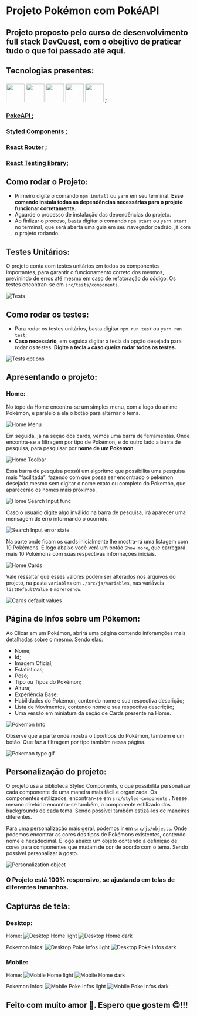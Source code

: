 # Projeto Pokémon com PokéAPI

## Projeto proposto pelo curso de desenvolvimento full stack DevQuest, com o obejtivo de praticar tudo o que foi passado até aqui.

## Tecnologias presentes:

### <img src="https://cdn.jsdelivr.net/gh/devicons/devicon/icons/html5/html5-original.svg" width="50px"/>  <img src="https://cdn.jsdelivr.net/gh/devicons/devicon/icons/css3/css3-plain-wordmark.svg" width="50px"/>  <img src="https://cdn.jsdelivr.net/gh/devicons/devicon/icons/react/react-original-wordmark.svg" width="50px"/>  <img src="https://cdn.jsdelivr.net/gh/devicons/devicon/icons/javascript/javascript-plain.svg" width="50px"/>  <img src="https://cdn.jsdelivr.net/gh/devicons/devicon/icons/jest/jest-plain.svg" width="50px"/> ;
### [ PokeAPI ](https://pokeapi.co/);
### [ Styled Components ](https://styled-components.com );
### [ React Router ](https://reactrouter.com/en/main);
### [React Testing library](https://testing-library.com/docs/react-testing-library/intro/);

## Como rodar o Projeto:
 - Primeiro digite o comando `npm install` ou `yarn` em seu terminal. **Esse comando instala todas as dependências necessárias para o projeto funcionar corretamente.**
 - Aguarde o processo de instalação das dependências do projeto.
 - Ao finlizar o proceso, basta digitar o comando `npm start` ou `yarn start` no terminal, que será aberta uma guia em seu navegador padrão, já com o projeto rodando.

## Testes Unitários:
O projeto conta com testes unitários em todos os componentes importantes, para garantir o funcionamento correto dos mesmos, previnindo de erros até mesmo em caso de refatoração do código. Os testes encontran-se em `src/tests/components`.

![Tests](./src/assets/screenshots/tests.gif)

## Como rodar os testes:
 - Para rodar os testes unitários, basta digitar `npm run test` ou `yarn run test`;
 - **Caso necessário**, em seguida digitar a tecla da opção desejada para rodar os testes. **Digite a tecla `a` caso queira rodar todos os testes.**

 ![Tests options](./src/assets/screenshots/tests-options.png)

## Apresentando o projeto:

### Home:
No topo da Home encontra-se um simples menu, com a logo do anime Pokémon, e paralelo a ela o botão para alternar o tema.

![Home Menu](./src//assets/screenshots/menu.png)

Em seguida, já na seção dos cards, vemos uma barra de ferramentas. Onde encontra-se a filtragem por tipo de Pokémon, e do outro lado a barra de pesquisa, para pesquisar por **nome de um Pokemon**.

![Home Toolbar](./src//assets/screenshots/toolbar.png)

Essa barra de pesquisa possúi um algorítmo que possibilita uma pesquisa mais "facilitada", fazendo com que possa ser encontrado o pekémon desejado mesmo sem digitar o nome exato ou completo do Pokemón, que aparecerão os nomes mais próximos.

![Home Search Input func](./src//assets/screenshots/search-func.png)

Caso o usuário digite algo inválido na barra de pesquisa, irá aparecer uma mensagem de erro informando o ocorrido.

![Search Input error state](./src/assets/screenshots/search-func-error.png)

Na parte onde ficam os cards inicialmente lhe mostra-rá uma listagem com 10 Pokémons. E logo abaixo você verá um botão `Show more`, que carregará mais 10 Pokémons com suas respectivas informações iniciais.

![Home Cards](./src//assets/screenshots/cards.png)

Vale ressaltar que esses valores podem ser alterados nos arquivos do projeto, na pasta `variables` em `./src/js/variables`, nas variáveis `listDefaultValue` e `moreToshow`.

![Cards default values](./src//assets/screenshots/cards-default-values.png)

## Página de Infos sobre um Pókemon:

Ao Clicar em um Pokémon, abrirá uma página contendo inforamções mais detalhadas sobre o mesmo. Sendo elas:
 - Nome; 
 - Id;
 - Imagem Oficial;
 - Estatísticas;
 - Peso;
 - Tipo ou Tipos do Pokémon;
 - Altura;
 - Experiência Base;
 - Habilidades do Pokémon, contendo nome e sua respectiva descrição;
 - Lista de Movimentos, contendo nome e sua respectiva descrição;
 - Uma versão em miniatura da seção de Cards presente na Home.

![Pokemon Info](./src/assets/screenshots/pokemon-info.png)

Observe que a parte onde mostra o tipo/tipos do Pokémon, também é um botão. Que faz a filtragem por tipo também nessa página.

![Pokemon type gif](./src/assets/screenshots/type-button.gif)

## Personalização do projeto:

O projeto usa a biblioteca Styled Components, o que possibilita personalizar cada componente de uma maneira mais fácil e organizada. Os componentes estilizados, encontran-se em `src/styled-components` .
Nesse mesmo diretório encontra-se também, o componente estilizado dos backgrounds de cada tema. Sendo possível também estizá-los de maneiras diferentes. 

Para uma personalização mais geral, podemos ir em `src/js/objects`. Onde podemos encontrar as cores dos tipos de Pokémons existentes, contendo nome e hexadecimal. E logo abaixo um objeto contendo a definição de cores para componentes que mudam de cor de acordo com o tema. Sendo possível personalizar à gosto. 

![Personalization object](./src/assets/screenshots/personalization.png)

### O Projeto está 100% responsivo, se ajustando em telas de diferentes tamanhos. 

## Capturas de tela:

### Desktop:

Home:
![Desktop Home light](./src/assets/screenshots/desktop-home-light.png)
![Desktop Home dark](./src/assets/screenshots/desktop-home-dark.png)

Pokemon Infos: 
![Desktop Poke Infos light](./src/assets/screenshots/poke-info-desktop-light.png)
![Desktop Poke Infos dark](./src/assets/screenshots/poke-info-desktop-dark.png)

### Mobile:

Home:
![Mobile Home light](./src/assets/screenshots/mobile-home-light.png)
![Mobile Home dark](./src/assets/screenshots/mobile-home-dark.png)

Pokemon Infos: 
![Mobile Poke Infos light](./src/assets/screenshots/poke-info-mobile-light.png)
![Mobile Poke Infos dark](./src/assets/screenshots/poke-info-mobile-dark.png)


## Feito com muito amor 💙. Espero que gostem 😊!!!